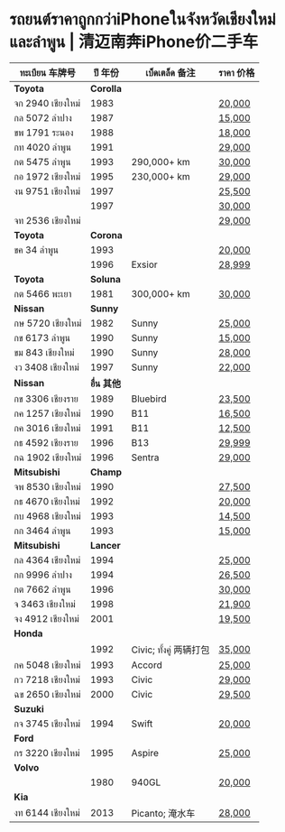# รถยนต์ราคาถูกกว่าiPhoneในจังหวัดเชียงใหม่และลำพูน | 清迈南奔iPhone价二手车

| ทะเบียน 车牌号 | ปี 年份 | เบ็ดเตล็ด 备注 | ราคา 价格 |
|---|---|---|---|
| **Toyota** | **Corolla** |
| จก 2940 เชียงใหม่ | 1983 || [20,000](https://www.facebook.com/marketplace/item/1566912550887877/) |
| กล 5072 ลำปาง | 1987 || [15,000](https://www.facebook.com/marketplace/item/1708934309668316/) |
| ขพ 1791 ระนอง | 1988 || [18,000](https://www.facebook.com/marketplace/item/1095926318872805/) |
| กท 4020 ลำพูน | 1991 || [29,000](https://www.facebook.com/marketplace/item/505624058880851/) |
| กต 5475 ลำพูน | 1993 | 290,000+ km | [30,000](https://www.facebook.com/marketplace/item/576845845160834/) |
| กอ 1972 เชียงใหม่ | 1995 | 230,000+ km | [29,000](https://www.facebook.com/marketplace/item/523872063330421/) |
| งน 9751 เชียงใหม่ | 1997 || [25,500](https://www.facebook.com/marketplace/item/1708330746376196/) |
|| 1997 || [30,000](https://www.facebook.com/marketplace/item/1690696784808057/) |
| จท 2536 เชียงใหม่ ||| [29,000](https://www.facebook.com/marketplace/item/934485921549824/) |
| **Toyota** | **Corona** |
| ขค 34 ลำพูน | 1993 || [20,000](https://www.facebook.com/marketplace/item/776222478025387/) |
|| 1996 | Exsior | [28,999](https://www.facebook.com/marketplace/item/2140102203074220/) |
| **Toyota** | **Soluna** |
| กต 5466 พะเยา | 1981 | 300,000+ km | [30,000](https://www.facebook.com/marketplace/item/988224879982697/) |
| **Nissan** | **Sunny** |
| กษ 5720 เชียงใหม่ | 1982 | Sunny | [25,000](https://www.facebook.com/marketplace/item/1015882200253850/) |
| กข 6173 ลำพูน | 1990 | Sunny | [15,000](https://www.facebook.com/marketplace/item/1323426805324016/) |
| ขม 843 เชียงใหม่ | 1990 | Sunny | [28,000](https://www.facebook.com/marketplace/item/1782779262480425/) |
| งว 3408 เชียงใหม่ | 1997 | Sunny | [22,000](https://www.facebook.com/marketplace/item/2044582375939878/) |
| **Nissan** | **อื่น 其他** |
| กข 3306 เชียงราย | 1989 | Bluebird | [23,500](https://www.facebook.com/marketplace/item/1829419651127367/) |
| กค 1257 เชียงใหม่ | 1990 | B11 | [16,500](https://www.facebook.com/marketplace/item/1593480208229003/) |
| กค 3016 เชียงใหม่ | 1991 | B11 | [12,500](https://www.facebook.com/marketplace/item/1323491978810803/) |
| กธ 4592 เชียงราย | 1996 | B13 | [29,999](https://www.facebook.com/marketplace/item/1279822446768566/) |
| กฉ 1902 เชียงใหม่ | 1996 | Sentra | [29,000](https://www.facebook.com/marketplace/item/871100895005117/) |
| **Mitsubishi** | **Champ** |
| จพ 8530 เชียงใหม่ | 1990 || [27,500](https://www.facebook.com/marketplace/item/1932434867277096/) |
| กธ 4670 เชียงใหม่ | 1992 || [20,000](https://www.facebook.com/marketplace/item/1307105347159487/) |
| กบ 4968 เชียงใหม่ | 1993 || [14,500](https://www.facebook.com/marketplace/item/575324831983551/) |
| กก 3464 ลำพูน | 1993 || [15,000](https://www.facebook.com/marketplace/item/1321177208849647/) |
| **Mitsubishi** | **Lancer** |
| กล 4364 เชียงใหม่ | 1994 || [25,000](https://www.facebook.com/marketplace/item/1244489463332637/) |
| กก 9996 ลำปาง | 1994 || [26,500](https://www.facebook.com/marketplace/item/3235275676604655/) |
| กต 7662 ลำพูน | 1996 || [30,000](https://www.facebook.com/marketplace/item/2132239890563432/) |
| จ 3463 เชียงใหม่ | 1998 || [21,900](https://www.facebook.com/marketplace/item/1216144296085708/) |
| จง 4912 เชียงใหม่ | 2001 || [19,500](https://www.facebook.com/marketplace/item/565113182755479/) |
| **Honda** |
|| 1992 | Civic; ทั้งคู่ 两辆打包 | [35,000](https://www.facebook.com/marketplace/item/543707148822981/) |
| กค 5048 เชียงใหม่ | 1993 | Accord | [25,000](https://www.facebook.com/marketplace/item/1248936832882138/) |
| กว 7218 เชียงใหม่ | 1993 | Civic | [29,000](https://www.facebook.com/marketplace/item/575307885429639/) |
| ฉข 2650 เชียงใหม่ | 2000 | Civic | [29,500](https://www.facebook.com/marketplace/item/1109659474231489/) |
| **Suzuki** |
| กจ 3745 เชียงใหม่ | 1994 | Swift | [20,000](https://www.facebook.com/marketplace/item/565090092921345/) |
| **Ford** |
| กร 3220 เชียงใหม่ | 1995 | Aspire | [25,000](https://www.facebook.com/marketplace/item/529612822957320/) |
| **Volvo** |
|| 1980 | 940GL | [20,000](https://www.facebook.com/marketplace/item/1590934574896772/) |
| **Kia** |
| งท 6144 เชียงใหม่ | 2013 | Picanto; 淹水车 | [28,000](https://www.facebook.com/marketplace/item/1628485321274721/) |
